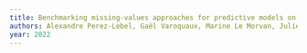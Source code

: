 ```yaml
---
title: Benchmarking missing-values approaches for predictive models on health databases
authors: Alexandre Perez-Lebel, Gaël Varoquaux, Marine Le Morvan, Julie Josse, Jean-Baptiste Poline
year: 2022
---
```


